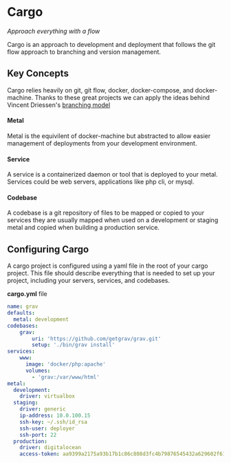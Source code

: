 # Cargo

_Approach everything with a flow_

Cargo is an approach to development and deployment that follows the git flow
approach to branching and version management.

## Key Concepts

Cargo relies heavily on git, git flow, docker, docker-compose, and
docker-machine. Thanks to these great projects we can apply the ideas behind
Vincent Driessen's [branching model](http://nvie.com/git-model)

#### Metal

Metal is the equivilent of docker-machine but abstracted to allow easier
management of deployments from your development environment.

#### Service

A service is a containerized daemon or tool that is deployed to your metal.
Services could be web servers, applications like php cli, or mysql.

#### Codebase

A codebase is a git repository of files to be mapped or copied to your services
they are usually mapped when used on a development or staging metal and copied
when building a production service.

## Configuring Cargo

A cargo project is configured using a yaml file in the root of your cargo
project. This file should describe everything that is needed to set up your
project, including your servers, services, and codebases.

__cargo.yml__ file

```yaml
name: grav
defaults:
  metal: development
codebases:
    grav:
        uri: 'https://github.com/getgrav/grav.git'
        setup: './bin/grav install'
services:
    www:
      image: 'docker/php:apache'
      volumes:
        - 'grav:/var/www/html'
metal:
  development:
    driver: virtualbox
  staging:
    driver: generic
    ip-address: 10.0.100.15
    ssh-key: ~/.ssh/id_rsa
    ssh-user: deployer
    ssh-port: 22
  production:
    driver: digitalocean
    access-token: aa9399a2175a93b17b1c86c808d3fc4b79876545432a629602f61cf6ccd6b
```
